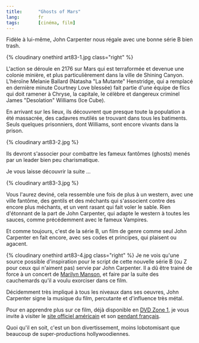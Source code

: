 ```yaml
--- 
title:      "Ghosts of Mars" 
lang:       fr 
tags:       [cinéma, film]
---
```


Fidèle à lui-même, John Carpenter nous régale avec une bonne série B bien trash.

{% cloudinary onethird art83-1.jpg class="right" %}

L'action se déroule en 2176 sur Mars qui est terraformée et devenue une colonie minière, et plus particulièrement dans la ville de Shining Canyon. L'héroïne Melanie Ballard (Natasha "La Mutante" Henstridge, qui a remplacé en dernière minute Courtney Love blessée) fait partie d'une équipe de flics qui doit ramener à Chryse, la capitale, le célèbre et dangereux criminel James "Desolation" Williams (Ice Cube).

En arrivant sur les lieux, ils découvrent que presque toute la population a été massacrée, des cadavres mutilés se trouvant dans tous les batiments. Seuls quelques prisonniers, dont Williams, sont encore vivants dans la prison.

{% cloudinary art83-2.jpg %}

Ils devront s'associer pour combattre les fameux fantômes (ghosts) menés par un leader bien peu charismatique.

Je vous laisse découvrir la suite ...

{% cloudinary art83-3.jpg %}

Vous l'aurez deviné, cela ressemble une fois de plus à un western, avec une ville fantôme, des gentils et des méchants qui s'associent contre des encore plus méchants, et un vent rasant qui fait voler le sable. Rien d'étonnant de la part de John Carpenter, qui adapte le western à toutes les sauces, comme précédemment avec le fameux Vampires.

Et comme toujours, c'est de la série B, un film de genre comme seul John Carpenter en fait encore, avec ses codes et principes, qui plaisent ou agacent.

{% cloudinary onethird art83-4.jpg class="right" %}
Je ne vois qu'une source possible d'inspiration pour le script de cette nouvelle série B (ou Z pour ceux qui n'aiment pas) servie par John Carpenter. Il a dû être trainé de force à un concert de [Marilyn Manson](http://www.marilynmanson.net/), et faire par la suite des cauchemards qu'il a voulu exorciser dans ce film.

Décidemment très impliqué à tous les niveaux dans ses oeuvres, John Carpenter signe la musique du film, percutante et d'influence très métal.

Pour en apprendre plus sur ce film, déjà disponible en [DVD Zone 1](http://www.amazon.com/exec/obidos/ASIN/B00003CY6P/phpheaven), je vous invite à visiter le [site officiel américain](http://www.spe.sony.com/movies/ghostsofmars/) et son [pendant français](http://www.ghostofmars-lefilm.com/).

Quoi qu'il en soit, c'est un bon divertissement, moins lobotomisant que beaucoup de super-productions hollywoodiennes.
